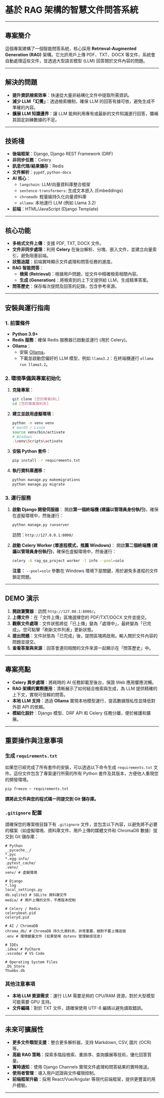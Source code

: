 # 基於 RAG 架構的智慧文件問答系統

-----

## 專案簡介

這個專案建構了一個智能問答系統，核心採用 **Retrieval-Augmented Generation (RAG)** 架構。它允許用戶上傳 PDF、TXT、DOCX 等文件，系統會自動處理這些文件，並透過大型語言模型 (LLM) 回答關於文件內容的問題。

-----

## 解決的問題

  * **提升資訊檢索效率**：快速從大量非結構化文件中提取所需資訊。
  * **減少 LLM「幻覺」**：透過檢索機制，確保 LLM 的回答有據可依，避免生成不準確的內容。
  * **擴展 LLM 知識邊界**：讓 LLM 能夠利用專有或最新的文件知識進行回答，彌補其固定訓練數據的不足。

-----

## 技術棧

  * **後端框架**：Django, Django REST Framework (DRF)
  * **非同步任務**：Celery
  * **訊息代理/結果儲存**：Redis
  * **文件解析**：`pypdf`, `python-docx`
  * **AI 核心**：
      * `langchain`: LLM/向量資料庫整合框架
      * `sentence-transformers`: 生成文本嵌入 (Embeddings)
      * `chromadb`: 輕量級持久化向量資料庫
      * `ollama`: 本地運行 LLM (例如 Llama 3.2)
  * **前端**：HTML/JavaScript (Django Template)

-----

## 核心功能

  * **多格式文件上傳**：支援 PDF, TXT, DOCX 文件。
  * **文件非同步處理**：利用 **Celery** 在後台解析、分塊、嵌入文件，並建立向量索引，避免阻塞前端。
  * **狀態追蹤**：前端實時顯示文件處理和問答任務的進度。
  * **RAG 智能問答**：
      * **檢索 (Retrieval)**：根據用戶問題，從文件中精確檢索相關內容。
      * **生成 (Generation)**：將檢索到的上下文提供給 LLM，生成精準答案。
  * **問答歷史**：保存每次提問及回答的記錄，包含參考來源。

-----

## 安裝與運行指南

### 1\. 前置條件

  * **Python 3.9+**
  * **Redis 服務**：確保 Redis 服務器已啟動並運行 (用於 Celery)。
  * **Ollama**：
      * 安裝 [Ollama](https://ollama.com/)。
      * 下載並啟動您偏好的 LLM 模型，例如 `llama3.2`：在終端機運行 `ollama run llama3.2`。

### 2\. 環境準備與專案初始化

1.  **克隆專案**：
    ```bash
    git clone [您的專案URL]
    cd [您的專案資料夾]
    ```
2.  **建立並啟用虛擬環境**：
    ```bash
    python -m venv venv
    # macOS / Linux
    source venv/bin/activate
    # Windows
    .\venv\Scripts\activate
    ```
3.  **安裝 Python 套件**：
    ```bash
    pip install -r requirements.txt
    ```
4.  **執行資料庫遷移**：
    ```bash
    python manage.py makemigrations
    python manage.py migrate
    ```

### 3\. 運行服務

1.  **啟動 Django 開發伺服器**：
    開啟**第一個終端機 (建議以管理員身份執行)**，確保在虛擬環境中，然後運行：

    ```bash
    python manage.py runserver
    ```

    訪問：`http://127.0.0.1:8000/`

2.  **啟動 Celery Worker (單進程模式，推薦 Windows)**：
    開啟**第二個終端機 (建議以管理員身份執行)**，確保在虛擬環境中，然後運行：

    ```bash
    celery -A rag_qa_project worker -l info --pool=solo
    ```

    **注意：** `--pool=solo` 參數在 Windows 環境下是關鍵，用於避免多進程的文件鎖定問題。

-----

## DEMO 演示

1.  **開啟瀏覽器**：訪問 `http://127.00.1:8000/`。
2.  **上傳文件**：在「文件上傳」區塊選擇您的 PDF/TXT/DOCX 文件並提交。
3.  **觀察文件處理**：文件狀態將從「已上傳」變為「處理中」，最終變為「已完成」。您可點擊「刷新文件列表」更新狀態。
4.  **提出問題**：文件狀態為「已完成」後，提問區塊將啟用。輸入關於文件內容的問題並提交。
5.  **查看答案與來源**：回答會連同相關的文件來源一起顯示在「問答歷史」中。

-----

## 專案亮點

  * **Celery 異步處理**：將耗時的 AI 任務卸載至後台，保證 Web 應用響應流暢。
  * **RAG 架構的實際應用**：清晰展示了如何結合檢索與生成，為 LLM 提供精確的上下文，實現可信賴的問答。
  * **本地 LLM 支持**：透過 **Ollama** 實現本地模型運行，提高數據隱私性並降低對外部 API 的依賴。
  * **模組化設計**：Django 模型、DRF API 和 Celery 任務分離，便於維護和擴展。

-----

## 重要操作與注意事項

### 生成 `requirements.txt`

如果您已經完成了所有套件的安裝，可以透過以下命令生成 `requirements.txt` 文件。這份文件包含了專案運行所需的所有 Python 套件及其版本，方便他人重現您的開發環境。

```bash
pip freeze > requirements.txt
```

**請將此文件與您的程式碼一同提交到 Git 儲存庫。**

### `.gitignore` 配置

請確保您的專案根目錄下有 `.gitignore` 文件，並包含以下內容，以避免將不必要的檔案（如虛擬環境、資料庫文件、用戶上傳的媒體文件和 ChromaDB 數據）提交到 Git 儲存庫：

```gitignore
# Python
__pycache__/
*.pyc
*.egg-info/
.pytest_cache/
.venv/
venv/ # 虛擬環境

# Django
*.log
local_settings.py
db.sqlite3 # SQLite 資料庫文件
media/ # 用戶上傳的文件，不應版本控制

# Celery / Redis
celerybeat.pid
celeryd.pid

# AI / ChromaDB
chroma_db/ # ChromaDB 持久化資料夾，非常重要，絕對不要上傳這個
.env # 環境變量文件 (如果使用 dotenv 管理敏感信息)

# IDEs
.idea/ # PyCharm
.vscode/ # VS Code

# Operating System Files
.DS_Store
Thumbs.db
```

### 其他注意事項

  * **本地 LLM 資源需求**：運行 LLM 需要足夠的 CPU/RAM 資源，對於大型模型可能需要 GPU 支持。
  * **文件編碼**：對於 TXT 文件，請確保使用 UTF-8 編碼以避免讀取錯誤。

-----

## 未來可擴展性

  * **更多文件類型支援**：整合更多解析器，支持 Markdown, CSV, 圖片 (OCR) 等。
  * **高級 RAG 策略**：探索多階段檢索、重排序、查詢擴展等技術，優化回答質量。
  * **實時通知**：使用 Django Channels 實現文件處理和問答結果的實時推送。
  * **使用者管理**：導入用戶認證與文件權限控制。
  * **前端框架升級**：採用 React/Vue/Angular 等現代前端框架，提供更豐富的用戶體驗。

-----